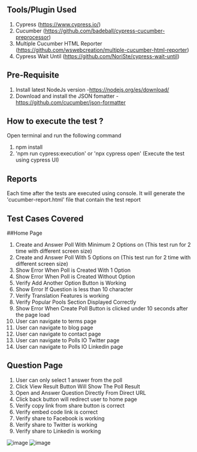 ## Tools/Plugin Used
1. Cypress (https://www.cypress.io/)
2. Cucumber (https://github.com/badeball/cypress-cucumber-preprocessor)
3. Multiple Cucumber HTML Reporter (https://github.com/wswebcreation/multiple-cucumber-html-reporter)
4. Cypress Wait Until (https://github.com/NoriSte/cypress-wait-until)

## Pre-Requisite
1. Install latest NodeJs version -https://nodejs.org/es/download/
2. Download and install the JSON fomatter - https://github.com/cucumber/json-formatter

## How to execute the test ?
Open terminal and run the following command
1. npm install
2. 'npm run cypress:execution'
   or 
   'npx cypress open' (Execute the test using cypress UI)

## Reports
Each time after the tests are executed using console. It will generate the 'cucumber-report.html' file that contain the test report

## Test Cases Covered
##Home Page
1. Create and Answer Poll With Minimum 2 Options on <ScreenSize>  (This test run for 2 time with different screen size)
2. Create and Answer Poll With 5 Options on <ScreenSize> (This test run for 2 time with different screen size)
3. Show Error When Poll is Created With 1 Option
4. Show Error When Poll is Created Without Option
5. Verify Add Another Option Button is Working
6. Show Error If Question is less than 10 character
7. Verify Translation Features is working
8. Verify Popular Pools Section Displayed Correctly
9. Show Error When Create Poll Button is clicked under 10 seconds after the page load
10. User can navigate to terms page
11. User can navigate to blog page
12. User can navigate to contact page
13. User can navigate to Polls IO Twitter page
14. User can navigate to Polls IO Linkedin page 
## Question Page
1. User can only select 1 answer from the poll
2. Click View Result Button Will Show The Poll Result
3. Open and Answer Question Directly From Direct URL
4. Click back button will redirect user to home page
5. Verify copy link from share button is correct
6. Verify embed code link is correct
7. Verify share to Facebook is working
8. Verify share to Twitter is working
9. Verify share to Linkedin is working

![image](https://user-images.githubusercontent.com/12548605/187044523-395b8177-88f8-4c22-a2d4-67fae336352e.png)
![image](https://user-images.githubusercontent.com/12548605/187044560-4e45157f-72fd-4c63-a8a5-6a5e2d1a654f.png)
